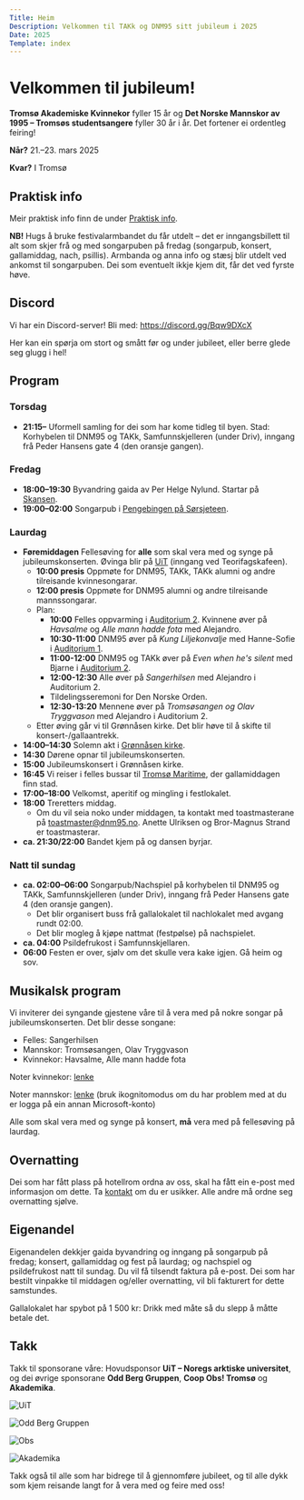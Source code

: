 ```yaml
---
Title: Heim
Description: Velkommen til TAKk og DNM95 sitt jubileum i 2025
Date: 2025
Template: index
---
```


# Velkommen til jubileum!

**Tromsø Akademiske Kvinnekor** fyller 15 år og **Det Norske Mannskor av 1995 – Tromsøs studentsangere** fyller 30 år i år. Det fortener ei ordentleg feiring!

**Når?** 21.–23. mars 2025

**Kvar?** I Tromsø

## Praktisk info
Meir praktisk info finn de under [Praktisk info](/praktisk_info).

**NB!** Hugs å bruke festivalarmbandet du får utdelt – det er inngangsbillett til alt som skjer frå og med songarpuben på fredag (songarpub, konsert, gallamiddag, nach, psillis). Armbanda og anna info og stæsj blir utdelt ved ankomst til songarpuben. Dei som eventuelt ikkje kjem dit, får det ved fyrste høve.

## Discord
Vi har ein Discord-server! Bli med: https://discord.gg/Bqw9DXcX

Her kan ein spørja om stort og smått før og under jubileet, eller berre glede seg glugg i hel!

## Program
### Torsdag
- **21:15–** Uformell samling for dei som har kome tidleg til byen. Stad: Korhybelen til DNM95 og TAKk, Samfunnskjelleren (under Driv), inngang frå Peder Hansens gate 4 (den oransje gangen).

### Fredag
- **18:00–19:30** Byvandring gaida av Per Helge Nylund. Startar på [Skansen](https://maps.app.goo.gl/W7dVzp9ijoBYz98VA).
- **19:00–02:00** Songarpub i [Pengebingen på Sørsjeteen](https://maps.app.goo.gl/oJdiQdtTf4mZf3FE6).

### Laurdag
- **Føremiddagen** Fellesøving for **alle** som skal vera med og synge på jubileumskonserten. Øvinga blir på [UiT](https://maps.app.goo.gl/SsYw3dX3eArLSyFu8) (inngang ved Teorifagskafeen).
  - **10:00 presis** Oppmøte for DNM95, TAKk, TAKk alumni og andre tilreisande kvinnesongarar.
  - **12:00 presis** Oppmøte for DNM95 alumni og andre tilreisande mannssongarar.
  - Plan:
    - **10:00** Felles oppvarming i [Auditorium 2](https://link.mazemap.com/zsiC6bkA). Kvinnene øver på *Havsalme* og *Alle mann hadde fota* med Alejandro.
    - **10:30-11:00** DNM95 øver på *Kung Liljekonvalje* med Hanne-Sofie i [Auditorium 1](https://link.mazemap.com/pgCEfvHi).
    - **11:00-12:00** DNM95 og TAKk øver på *Even when he's silent* med Bjarne i [Auditorium 2](https://link.mazemap.com/zsiC6bkA).
    - **12:00-12:30** Alle øver på *Sangerhilsen* med Alejandro i Auditorium 2.
    - Tildelingsseremoni for Den Norske Orden.
    - **12:30-13:20** Mennene øver på *Tromsøsangen og Olav Tryggvason* med Alejandro i Auditorium 2.
  - Etter øving går vi til Grønnåsen kirke. Det blir høve til å skifte til konsert-/gallaantrekk.
- **14:00–14:30** Solemn akt i [Grønnåsen kirke](https://maps.app.goo.gl/dNJXiKsUZNdikSKv7).
- **14:30** Dørene opnar til jubileumskonserten.
- **15:00** Jubileumskonsert i Grønnåsen kirke.
- **16:45** Vi reiser i felles bussar til [Tromsø Maritime](https://maps.app.goo.gl/sQfVfrJn3JKC8wpJ8), der gallamiddagen finn stad.
- **17:00–18:00** Velkomst, aperitif og mingling i festlokalet.
- **18:00** Treretters middag.
  - Om du vil seia noko under middagen, ta kontakt med toastmasterane på [toastmaster@dnm95.no](mailto:toastmaster@dnm95.no). Anette Ulriksen og Bror-Magnus Strand er toastmasterar.
- **ca. 21:30/22:00** Bandet kjem på og dansen byrjar.

### Natt til sundag
- **ca. 02:00–06:00** Songarpub/Nachspiel på korhybelen til DNM95 og TAKk, Samfunnskjelleren (under Driv), inngang frå Peder Hansens gate 4 (den oransje gangen).
  - Det blir organisert buss frå gallalokalet til nachlokalet med avgang rundt 02:00.
  - Det blir mogleg å kjøpe nattmat (festpølse) på nachspielet.
- **ca. 04:00** Psildefrukost i Samfunnskjellaren.
- **06:00** Festen er over, sjølv om det skulle vera kake igjen. Gå heim og sov.

## Musikalsk program

Vi inviterer dei syngande gjestene våre til å vera med på nokre songar på jubileumskonserten. Det blir desse songane:
- Felles: Sangerhilsen
- Mannskor: Tromsøsangen, Olav Tryggvason
- Kvinnekor: Havsalme, Alle mann hadde fota

Noter kvinnekor: [lenke](https://uitno.box.com/s/yao2g933mm0j4l4jf5hgrl472xxbbf40)

Noter mannskor: [lenke](https://dnm95-my.sharepoint.com/:f:/g/personal/jubileum_dnm95_no/Emq08FYWlBNKqt20ameUjwgBPrCVtVXrRBXfih0w8_w8gw?e=YdcLnu) (bruk ikognitomodus om du har problem med at du er logga på ein annan Microsoft-konto)

Alle som skal vera med og synge på konsert, **må** vera med på fellesøving på laurdag.

## Overnatting

Dei som har fått plass på hotellrom ordna av oss, skal ha fått ein e-post med informasjon om dette. Ta [kontakt](/kontakt) om du er usikker. Alle andre må ordne seg overnatting sjølve.

## Eigenandel

Eigenandelen dekkjer gaida byvandring og inngang på songarpub på fredag; konsert, gallamiddag og fest på laurdag; og nachspiel og psildefrukost natt til sundag. Du vil få tilsendt faktura på e-post. Dei som har bestilt vinpakke til middagen og/eller overnatting, vil bli fakturert for dette samstundes.

Gallalokalet har spybot på 1 500 kr: Drikk med måte så du slepp å måtte betale det.

## Takk

Takk til sponsorane våre: Hovudsponsor **UiT – Noregs arktiske universitet**, og dei øvrige sponsorane **Odd Berg Gruppen**, **Coop Obs! Tromsø** og **Akademika**.

![UiT](../assets//UiT_Logo_Nyn_Bla_RGB.png)

![Odd Berg Gruppen](../assets/Odd_Berg.webp)

![Obs](../assets/Obs_logo_rgb.jpg)

![Akademika](../assets/akademikalogo.png)

Takk også til alle som har bidrege til å gjennomføre jubileet, og til alle dykk som kjem reisande langt for å vera med og feire med oss!

